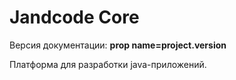 
Jandcode Core 
=============

Версия документации: **<cm>prop name=project.version</cm>**

Платформа для разработки java-приложений.



